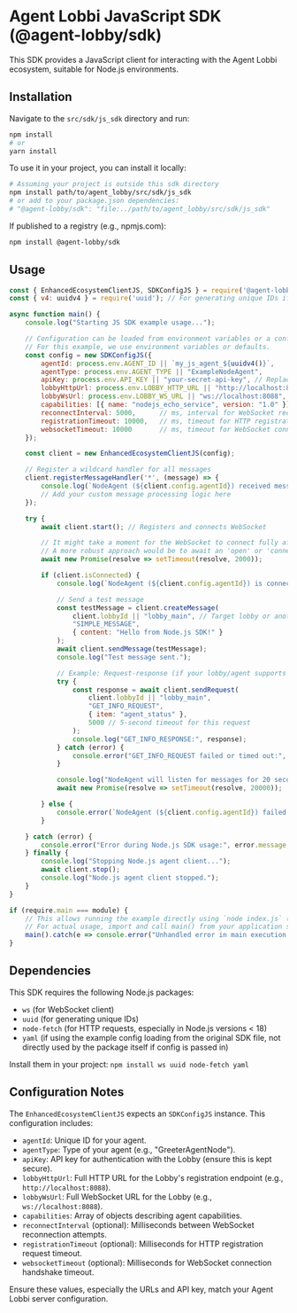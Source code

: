 # Agent Lobbi JavaScript SDK (@agent-lobby/sdk)

This SDK provides a JavaScript client for interacting with the Agent Lobbi ecosystem, suitable for Node.js environments.

## Installation

Navigate to the `src/sdk/js_sdk` directory and run:

```bash
npm install
# or
yarn install
```

To use it in your project, you can install it locally:

```bash
# Assuming your project is outside this sdk directory
npm install path/to/agent_lobby/src/sdk/js_sdk
# or add to your package.json dependencies:
# "@agent-lobby/sdk": "file:../path/to/agent_lobby/src/sdk/js_sdk"
```

If published to a registry (e.g., npmjs.com):
```bash
npm install @agent-lobby/sdk
```

## Usage

```javascript
const { EnhancedEcosystemClientJS, SDKConfigJS } = require('@agent-lobby/sdk');
const { v4: uuidv4 } = require('uuid'); // For generating unique IDs if needed

async function main() {
    console.log("Starting JS SDK example usage...");

    // Configuration can be loaded from environment variables or a config file
    // For this example, we use environment variables or defaults.
    const config = new SDKConfigJS({
        agentId: process.env.AGENT_ID || `my_js_agent_${uuidv4()}`,
        agentType: process.env.AGENT_TYPE || "ExampleNodeAgent",
        apiKey: process.env.API_KEY || "your-secret-api-key", // Replace with actual key
        lobbyHttpUrl: process.env.LOBBY_HTTP_URL || "http://localhost:8088",
        lobbyWsUrl: process.env.LOBBY_WS_URL || "ws://localhost:8088",
        capabilities: [{ name: "nodejs_echo_service", version: "1.0" }],
        reconnectInterval: 5000,      // ms, interval for WebSocket reconnection attempts
        registrationTimeout: 10000,   // ms, timeout for HTTP registration call
        websocketTimeout: 10000       // ms, timeout for WebSocket connection handshake
    });

    const client = new EnhancedEcosystemClientJS(config);

    // Register a wildcard handler for all messages
    client.registerMessageHandler('*', (message) => {
        console.log(`NodeAgent (${client.config.agentId}) received message:`, JSON.stringify(message, null, 2));
        // Add your custom message processing logic here
    });

    try {
        await client.start(); // Registers and connects WebSocket

        // It might take a moment for the WebSocket to connect fully after start() resolves
        // A more robust approach would be to await an 'open' or 'connected' event from the client if exposed.
        await new Promise(resolve => setTimeout(resolve, 2000));

        if (client.isConnected) {
            console.log(`NodeAgent (${client.config.agentId}) is connected and registered.`);

            // Send a test message
            const testMessage = client.createMessage(
                client.lobbyId || "lobby_main", // Target lobby or another agent
                "SIMPLE_MESSAGE",
                { content: "Hello from Node.js SDK!" }
            );
            await client.sendMessage(testMessage);
            console.log("Test message sent.");

            // Example: Request-response (if your lobby/agent supports this pattern)
            try {
                const response = await client.sendRequest(
                    client.lobbyId || "lobby_main", 
                    "GET_INFO_REQUEST", 
                    { item: "agent_status" }, 
                    5000 // 5-second timeout for this request
                );
                console.log("GET_INFO_RESPONSE:", response);
            } catch (error) {
                console.error("GET_INFO_REQUEST failed or timed out:", error.message);
            }

            console.log("NodeAgent will listen for messages for 20 seconds...");
            await new Promise(resolve => setTimeout(resolve, 20000));

        } else {
            console.error(`NodeAgent (${client.config.agentId}) failed to connect.`);
        }

    } catch (error) {
        console.error("Error during Node.js SDK usage:", error.message, error.stack);
    } finally {
        console.log("Stopping Node.js agent client...");
        await client.stop();
        console.log("Node.js agent client stopped.");
    }
}

if (require.main === module) {
    // This allows running the example directly using `node index.js` (if this README was an executable script)
    // For actual usage, import and call main() from your application script.
    main().catch(e => console.error("Unhandled error in main execution:", e));
}
```

## Dependencies

This SDK requires the following Node.js packages:
- `ws` (for WebSocket client)
- `uuid` (for generating unique IDs)
- `node-fetch` (for HTTP requests, especially in Node.js versions < 18)
- `yaml` (if using the example config loading from the original SDK file, not directly used by the package itself if config is passed in)

Install them in your project: `npm install ws uuid node-fetch yaml`

## Configuration Notes

The `EnhancedEcosystemClientJS` expects an `SDKConfigJS` instance. This configuration includes:
- `agentId`: Unique ID for your agent.
- `agentType`: Type of your agent (e.g., "GreeterAgentNode").
- `apiKey`: API key for authentication with the Lobby (ensure this is kept secure).
- `lobbyHttpUrl`: Full HTTP URL for the Lobby's registration endpoint (e.g., `http://localhost:8088`).
- `lobbyWsUrl`: Full WebSocket URL for the Lobby (e.g., `ws://localhost:8088`).
- `capabilities`: Array of objects describing agent capabilities.
- `reconnectInterval` (optional): Milliseconds between WebSocket reconnection attempts.
- `registrationTimeout` (optional): Milliseconds for HTTP registration request timeout.
- `websocketTimeout` (optional): Milliseconds for WebSocket connection handshake timeout.

Ensure these values, especially the URLs and API key, match your Agent Lobbi server configuration. 